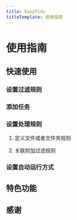 ```yaml
---
title: EasyTidy
titleTemplate: 使用指南
---
```

# 使用指南

## 快速使用

### 设置过滤规则

### 添加任务

### 设置处理规则

1. 定义文件或者文件夹规则

2. 关联附加过滤规则

### 设置自动运行方式

## 特色功能

## 感谢
